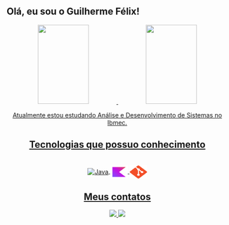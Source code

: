 ## Olá, eu sou o Guilherme Félix!
<div align="center">
  <a href="https://github.com/DeveSerOGui">
  <img height="180em" width="48%" src="https://github-readme-stats.vercel.app/api?username=DeveSerOGui&show_icons=true&theme=omni&include_all_commits=true&count_private=true"/>
  <img height="180em" width="48%" src="https://github-readme-stats.vercel.app/api/top-langs/?username=DeveSerOGui&layout=compact&langs_count=7&theme=omni"/>
</div>
  
<div align="center"> 
 <p> Atualmente estou estudando Análise e Desenvolvimento de Sistemas no Ibmec. </p>
  
   ## Tecnologias que possuo conhecimento
   
<div style="display: inline_block"><br>
  <img align="center" alt="Java" height="30" width="40" src="https://cdn.jsdelivr.net/gh/devicons/devicon/icons/java/java-original.svg">
  <img align="center" alt="Kotlin" height="30" width="40" src="https://github.com/devicons/devicon/blob/master/icons/kotlin/kotlin-original.svg">
  <img align="center" alt="Git" height="30" width="40" src="https://github.com/devicons/devicon/blob/master/icons/git/git-original.svg">
  
</div>  
  
  ## Meus contatos
 
<a href = "mailto:guifelixs@gmail.com">
    <img src="https://img.shields.io/badge/-Gmail-%23333?style=for-the-badge&logo=gmail&logoColor=white" target="_blank">  
  </a>
  
  <a href="https://www.linkedin.com/in/guifelixsz/" target="_blank">
    <img src="https://img.shields.io/badge/-LinkedIn-%230077B5?style=for-the-badge&logo=linkedin&logoColor=white" target="_blank">
  </a>   
